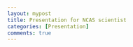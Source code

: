 ```yaml
---
layout: mypost
title: Presentation for NCAS scientist
categories: [Presentation]
comments: true
---
```


<div id="adobe-dc-view" style="height: 360px; width: 500px;"></div>
<script src="https://documentcloud.adobe.com/view-sdk/main.js"></script>
<script type="text/javascript">
	document.addEventListener("adobe_dc_view_sdk.ready", function(){
		var adobeDCView = new AdobeDC.View({clientId: "1418948e4f4742769759b7d5ab532887", divId: "adobe-dc-view"});
		adobeDCView.previewFile({
			content:{location: {url: "SAE-018552-NCAS.pdf"}},
			metaData:{fileName: "SAE-018552-NCAS.pdf"}
		}, {embedMode: "SIZED_CONTAINER"});
	});
</script>
